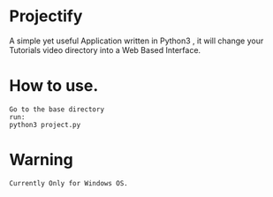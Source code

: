 # Projectify
A simple yet useful Application written in Python3 , it will change your Tutorials video directory into a Web Based Interface.  

# How to use.
    Go to the base directory
    run:
    python3 project.py
    
# Warning
    Currently Only for Windows OS.
